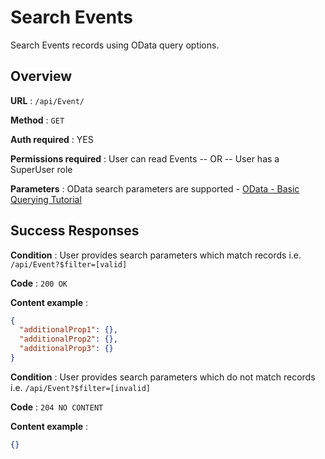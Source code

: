 # Search Events

Search Events records using OData query options.

## Overview

**URL** : `/api/Event/`

**Method** : `GET`

**Auth required** : YES

**Permissions required** : User can read Events -- OR -- User has a SuperUser role

**Parameters** : OData search parameters are supported - [OData - Basic Querying Tutorial](https://www.odata.org/getting-started/basic-tutorial/#queryData)

## Success Responses

**Condition** : User provides search parameters which match records i.e. `/api/Event?$filter=[valid]`

**Code** : `200 OK`

**Content example** :

```json
{
  "additionalProp1": {},
  "additionalProp2": {},
  "additionalProp3": {}
}
```

**Condition** : User provides search parameters which do not match records i.e. `/api/Event?$filter=[invalid]`

**Code** : `204 NO CONTENT`

**Content example** :

```json
{}
```
